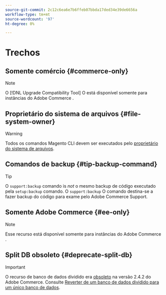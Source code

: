 ```yaml
---
source-git-commit: 2c12c6ea6e7b6ffeb07bbda17ded34e39de6656a
workflow-type: tm+mt
source-wordcount: '97'
ht-degree: 0%

---
```

# Trechos

## Somente comércio {#commerce-only}

>[!NOTE]
>
>O [!DNL Upgrade Compatibility Tool] O está disponível somente para instâncias do Adobe Commerce .

<!-- Configuration guide snippets -->

## Proprietário do sistema de arquivos {#file-system-owner}

>[!WARNING]
>
>Todos os comandos Magento CLI devem ser executados pelo [proprietário do sistema de arquivos](/help/configuration/cli/config-cli.md#prerequisites).

## Comandos de backup {#tip-backup-command}

>[!TIP]
>
>O `support:backup` comando is _not_ o mesmo backup de código executado pela `setup:backup` comando. O `support:backup` O comando destina-se a fazer backup do código para exame pelo Adobe Commerce Support.

## Somente Adobe Commerce {#ee-only}

>[!NOTE]
>
>Esse recurso está disponível somente para instâncias do Adobe Commerce .

## Split DB obsoleto {#deprecate-split-db}

>[!IMPORTANT]
>
>O recurso de banco de dados dividido era [obsoleto](https://community.magento.com/t5/Magento-DevBlog/Deprecation-of-Split-Database-in-Magento-Commerce/ba-p/465187?_ga=2.128934671.2024864496.1657558157-1596100530.1657558157) na versão 2.4.2 do Adobe Commerce. Consulte [Reverter de um banco de dados dividido para um único banco de dados](/help/configuration/storage/revert-split-database.md).

<!-- End of Configuration guide snippets -->
